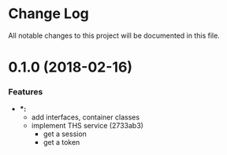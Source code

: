 # Change Log

All notable changes to this project will be documented in this file.

<a name="0.1.0"></a>
# 0.1.0 (2018-02-16)

### Features
* **\*:** 
    * add interfaces, container classes 
    * implement THS service (2733ab3)
        * get a session
        * get a token
